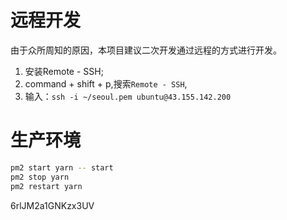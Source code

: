 # 远程开发

由于众所周知的原因，本项目建议二次开发通过远程的方式进行开发。
1. 安装Remote - SSH;
2. command + shift + p,搜索`Remote - SSH`,
3. 输入：`ssh -i ~/seoul.pem ubuntu@43.155.142.200`

# 生产环境

```bash
pm2 start yarn -- start
pm2 stop yarn
pm2 restart yarn 
```
6rlJM2a1GNKzx3UV

